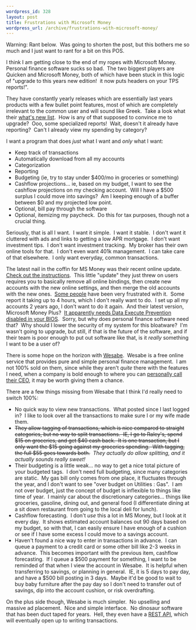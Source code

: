 ```yaml
--- 
wordpress_id: 328
layout: post
title: Frustrations with Microsoft Money
wordpress_url: /archive/frustrations-with-microsoft-money/
---
```


<p>Warning: Rant below.&nbsp; Was going to shorten the post, but this bothers me so much and I just want to rant for a bit on this POS.</p> <p>I think I am getting close to the end of my ropes with Microsoft Money.&nbsp; Personal finance software sucks so bad.&nbsp; The two biggest players are Quicken and Microsoft Money, both of which have been stuck in this logic of &quot;upgrade to this years new edition!&nbsp; it now puts headers on your TPS reports!&quot;.</p> <p>They have constantly yearly releases which are essentially last years products with a few bullet point features, most of which are completely irrelevant to the common user and will sound like Greek.&nbsp; Take a look what their <a href="http://www.microsoft.com/money/whatisnew.mspx">what&#39;s new list</a>.&nbsp; How is any of that supposed to convince me to upgrade?&nbsp; Ooo, some specialized reports!&nbsp; Wait, doesn&#39;t it already have reporting?&nbsp; Can&#39;t I already view my spending by category?</p> <p>I want a program that&nbsp;does <i>just</i> what I want and <i>only</i> what I want:</p> <ul> <li>Keep track of transactions  <li>Automatically download from all my accounts  <li>Categorization  <li>Reporting  <li>Budgeting (ie, try to stay under $400/mo in groceries or something)  <li>Cashflow projections... ie, based on my budget, I want to see the cashflow projections on my checking account.&nbsp; Will I have a $500 surplus I could move into savings?&nbsp; Am I keeping enough of a buffer between $0 and my projected low point.  <li>Optional, bill pay through the software  <li>Optional, itemizing my paycheck.&nbsp; Do this for tax purposes, though not a crucial thing.</li></ul> <p>Seriously, that is all I want.&nbsp; I want it simple.&nbsp; I want it stable.&nbsp; I don&#39;t want it cluttered with ads and links to getting a low APR mortgage.&nbsp; I don&#39;t want investment tips.&nbsp; I don&#39;t want investment tracking.&nbsp; My broker has their own online tools for that.&nbsp; I don&#39;t even want 401k management.&nbsp; I can take care of that elsewhere.&nbsp; I only want everyday, common transactions.</p> <p>The latest nail in the coffin for MS Money was their recent online update.&nbsp; <a href="http://www.microsoft.com/money/OnlineServices/Update_Instructions/default.mspx">Check out the instructions</a>.&nbsp; This little &quot;update&quot; they just threw on users requires you to basically remove all online bindings, then create new accounts with the new online settings, and then merge the old accounts with the new ones.&nbsp; <a href="http://www.zoliblog.com/2007/08/06/microsofts-software-plus-service-the-missing-component/">Some people</a> have been very frustrated with it.&nbsp; Some report it taking up to 4 hours, which I don&#39;t really want to do.&nbsp; I set up all my accounts 2 years ago, I don&#39;t want to do it again.&nbsp; And their latest version, Microsoft Money Plus?&nbsp; <a href="http://www.shahine.com/omar/MoneyPlus.aspx">It apparently needs Data Execute Prevention disabled in your BIOS</a>.&nbsp; Sorry, but why does personal finance software need that?&nbsp; Why should I lower the security of my system for this bloatware?&nbsp; I&#39;m wasn&#39;t going to upgrade, but still, if that is the future of the software, and if their team is poor enough to put out software like that, is it <i>really</i> something I want to be a user of?</p> <p>There is some hope on the horizon with <a href="https://www.wesabe.com/">Wesabe</a>.&nbsp; Wesabe is a free online service that provides pure and simple personal finance management.&nbsp; I am not 100% sold on them, since while they aren&#39;t <i>quite</i> there with the features I need, when a company is bold enough to where you can <a href="https://www.wesabe.com/page/talk_to_jason">personally call their CEO</a>, it may be worth giving them a chance.</p> <p>There are a few things missing from Wesabe that I think I&#39;d really need to switch 100%:</p> <ul> <li>No quick way to view new transactions.&nbsp; What posted since I last logged in?&nbsp; I like to look over all the transactions to make sure I or my wife made them.  <li><strike>They allow tagging of transactions, which is nice compared to straight categories, but no way to split transactions.&nbsp; IE, I go to Raley&#39;s, spend $15 on groceries, and get $40 cash back.&nbsp; It is one transaction, but I only want the $15 going against my groceries spending.&nbsp; With tagging, the full $55 goes towards both.</strike>&nbsp; <em>They actually do allow splitting, and it actually sounds really sweet!</em> <li>Their budgeting is a little weak... no way to get a nice total picture of your budgeted tags.&nbsp; I don&#39;t need full budgeting, since many categories are static.&nbsp; My gas bill only comes from one place, it fluctuates through the year, and I don&#39;t want to see &quot;over budget on Utilities : Gas&quot;.&nbsp; I am not over budget, just the concept of budget is inflexible to things like time of year.&nbsp; I mainly car about the discretionary categories... things like groceries, gasoline, dining out, and general food (I differentiate dining at a sit down restaurant from going to the local deli for lunch).  <li>Cashflow forecasting.&nbsp; I don&#39;t <i>use</i> this a lot in MS Money, but I look at it every day.&nbsp; It shows estimated account balances out 90 days based on my budget, so with that, I can easily ensure I have enough of a cushion or see if I have some excess I could move to a savings account.  <li>Haven&#39;t found a nice way to enter in transactions in advance.&nbsp; I can queue a payment to a credit card or some other bill like 2-3 weeks in advance.&nbsp; This becomes important with the previous item, cashflow forecasting.&nbsp; If I queue a $500 payment for something, I want to be reminded of that when I view the account in Wesabe.&nbsp; It is helpful when transferring to savings, or planning in general.&nbsp; IE, it is 5 days to pay day, and have a $500 bill posting in 3 days.&nbsp; Maybe it&#39;d be good to wait to buy baby furniture after the pay day so I don&#39;t need to transfer out of savings, dip into the account cushion, or risk overdrafting.</li></ul> <p>On the plus side though, Wesabe is much simpler.&nbsp; No upselling and massive ad placement.&nbsp; Nice and simple interface.&nbsp; No dinosaur software that has been duct taped for years.&nbsp; Hell, they even have a <a href="https://www.wesabe.com/page/api">REST API</a>, which will eventually open up to writing transactions.</p>
         
